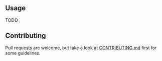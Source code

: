 ## Usage

TODO

## Contributing

Pull requests are welcome, but take a look at [CONTRIBUTING.md](https://github.com/AndrewRadev/gnugo.vim/blob/master/CONTRIBUTING.md) first for some guidelines.
